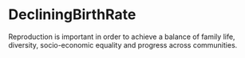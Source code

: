 # DecliningBirthRate
 Reproduction is important in order to achieve a balance of family life, diversity, socio-economic equality and progress across communities. 
